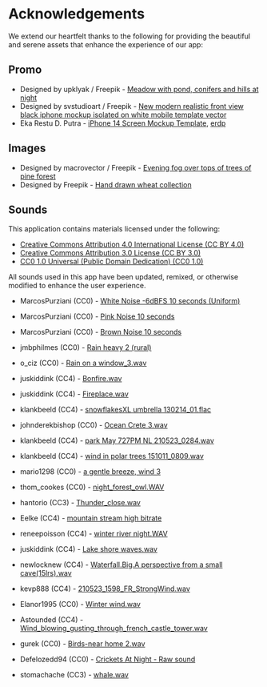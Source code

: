 # Acknowledgements

We extend our heartfelt thanks to the following for providing the beautiful and serene assets that enhance the experience of our app:

## Promo
- Designed by upklyak / Freepik - [Meadow with pond, conifers and hills at night](https://www.freepik.com/free-vector/meadow-with-pond-conifers-hills-night_23007728.htm)
- Designed by svstudioart / Freepik - [New modern realistic front view black iphone mockup isolated on white mobile template vector](https://www.freepik.com/free-vector/new-modern-realistic-front-view-black-iphone-mockup-isolated-white-mobile-template-vector_33632328.htm)
- Eka Restu D. Putra - [iPhone 14 Screen Mockup Template](https://www.behance.net/gallery/177678899/iPhone-14-Screen-Mockup-Template), [erdp](https://erdp.me)

## Images
- Designed by macrovector / Freepik - [Evening fog over tops of trees of pine forest](https://www.freepik.com/free-vector/evening-fog-tops-trees-pine-forest_6804326.htm)
- Designed by Freepik - [Hand drawn wheat collection](https://www.freepik.com/free-vector/hand-drawn-wheat-collection_1544073.htm)

## Sounds
This application contains materials licensed under the following:
- [Creative Commons Attribution 4.0 International License (CC BY 4.0)](https://creativecommons.org/licenses/by/4.0/)
- [Creative Commons Attribution 3.0 License (CC BY 3.0)](https://creativecommons.org/licenses/by/3.0/)
- [CC0 1.0 Universal (Public Domain Dedication) (CC0 1.0)](https://creativecommons.org/publicdomain/zero/1.0/)

All sounds used in this app have been updated, remixed, or otherwise modified to enhance the user experience.

- MarcosPurziani (CC0) - [White Noise -6dBFS 10 seconds (Uniform)](https://freesound.org/people/MarcosPurziani/sounds/537284/)
- MarcosPurziani (CC0) - [Pink Noise 10 seconds](https://freesound.org/people/MarcosPurziani/sounds/537285/)
- MarcosPurziani (CC0) - [Brown Noise 10 seconds](https://freesound.org/people/MarcosPurziani/sounds/537286/)

- jmbphilmes (CC0) - [Rain heavy 2 (rural)](https://freesound.org/people/jmbphilmes/sounds/200272/)
- o_ciz (CC0) - [Rain on a window_3.wav](https://freesound.org/people/o_ciz/sounds/475465/)

- juskiddink (CC4) - [Bonfire.wav](https://freesound.org/people/juskiddink/sounds/65795/)
- juskiddink (CC4) - [Fireplace.wav](https://freesound.org/people/juskiddink/sounds/215658/)
- klankbeeld (CC4) - [snowflakesXL umbrella 130214_01.flac](https://freesound.org/people/klankbeeld/sounds/178190/)
- johnderekbishop (CC0) - [Ocean Crete 3.wav](https://freesound.org/people/johnderekbishop/sounds/404685/)
- klankbeeld (CC4) - [park May 727PM NL 210523_0284.wav](https://freesound.org/people/klankbeeld/sounds/584781/)
- klankbeeld (CC4) - [wind in polar trees 151011_0809.wav](https://freesound.org/people/klankbeeld/sounds/324573/)
- mario1298 (CC0) - [a gentle breeze, wind 3](https://freesound.org/people/mario1298/sounds/181252/)
- thom_cookes (CC0) - [night_forest_owl.WAV](https://freesound.org/people/thom_cookes/sounds/475376/)
- hantorio (CC3) - [Thunder_close.wav](https://freesound.org/people/hantorio/sounds/121945/)

- Eelke (CC4) - [mountain stream high bitrate](https://freesound.org/people/Eelke/sounds/462618/)
- reneepoisson (CC4) - [winter river night.WAV](https://freesound.org/people/reneepoisson/sounds/611207/)
- juskiddink (CC4) - [Lake shore waves.wav](https://freesound.org/people/juskiddink/sounds/102808/)
- newlocknew (CC4) - [Waterfall.Big.A perspective from a small cave(15lrs).wav](https://freesound.org/people/newlocknew/sounds/609493/)

- kevp888 (CC4) - [210523_1598_FR_StrongWind.wav](https://freesound.org/people/kevp888/sounds/573289/)
- Elanor1995 (CC0) - [Winter wind.wav](https://freesound.org/people/Elanor1995/sounds/688841/)
- Astounded (CC4) - [Wind_blowing_gusting_through_french_castle_tower.wav](https://freesound.org/people/Astounded/sounds/483479/)

- gurek (CC0) - [Birds-near home 2.wav](https://freesound.org/people/gurek/sounds/433000/)
- Defelozedd94 (CC0) - [Crickets At Night - Raw sound](https://freesound.org/people/Defelozedd94/sounds/522299/)
- stomachache (CC3) - [whale.wav](https://freesound.org/people/stomachache/sounds/53266/)
